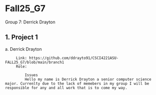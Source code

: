 # Fall25_G7
Group 7:   Derrick Drayton 

## 1. Project 1

   a. Derrick Drayton

         Link: https://github.com/ddrayto91/CSCI4221ASU-FALL25_G7/blob/main/branch1
         Role: 

             Issues
             Hello my name is Derrick Drayton a senior computer science major. Currenlty due to the lack of memebers in my group I will be responsible for any and all work that is to come my way.
